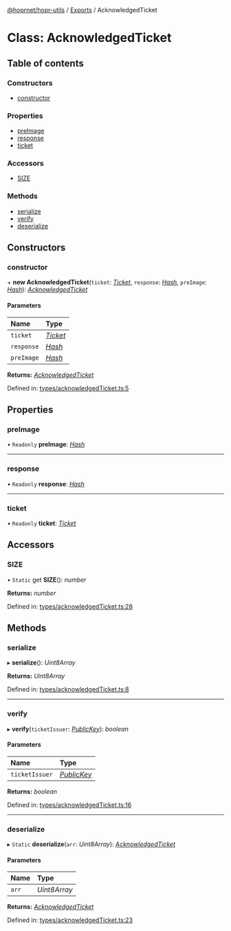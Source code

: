 [@hoprnet/hopr-utils](../README.md) / [Exports](../modules.md) / AcknowledgedTicket

# Class: AcknowledgedTicket

## Table of contents

### Constructors

- [constructor](acknowledgedticket.md#constructor)

### Properties

- [preImage](acknowledgedticket.md#preimage)
- [response](acknowledgedticket.md#response)
- [ticket](acknowledgedticket.md#ticket)

### Accessors

- [SIZE](acknowledgedticket.md#size)

### Methods

- [serialize](acknowledgedticket.md#serialize)
- [verify](acknowledgedticket.md#verify)
- [deserialize](acknowledgedticket.md#deserialize)

## Constructors

### constructor

\+ **new AcknowledgedTicket**(`ticket`: [_Ticket_](ticket.md), `response`: [_Hash_](hash.md), `preImage`: [_Hash_](hash.md)): [_AcknowledgedTicket_](acknowledgedticket.md)

#### Parameters

| Name       | Type                  |
| :--------- | :-------------------- |
| `ticket`   | [_Ticket_](ticket.md) |
| `response` | [_Hash_](hash.md)     |
| `preImage` | [_Hash_](hash.md)     |

**Returns:** [_AcknowledgedTicket_](acknowledgedticket.md)

Defined in: [types/acknowledgedTicket.ts:5](https://github.com/hoprnet/hoprnet/blob/master/packages/utils/src/types/acknowledgedTicket.ts#L5)

## Properties

### preImage

• `Readonly` **preImage**: [_Hash_](hash.md)

---

### response

• `Readonly` **response**: [_Hash_](hash.md)

---

### ticket

• `Readonly` **ticket**: [_Ticket_](ticket.md)

## Accessors

### SIZE

• `Static` get **SIZE**(): _number_

**Returns:** _number_

Defined in: [types/acknowledgedTicket.ts:28](https://github.com/hoprnet/hoprnet/blob/master/packages/utils/src/types/acknowledgedTicket.ts#L28)

## Methods

### serialize

▸ **serialize**(): _Uint8Array_

**Returns:** _Uint8Array_

Defined in: [types/acknowledgedTicket.ts:8](https://github.com/hoprnet/hoprnet/blob/master/packages/utils/src/types/acknowledgedTicket.ts#L8)

---

### verify

▸ **verify**(`ticketIssuer`: [_PublicKey_](publickey.md)): _boolean_

#### Parameters

| Name           | Type                        |
| :------------- | :-------------------------- |
| `ticketIssuer` | [_PublicKey_](publickey.md) |

**Returns:** _boolean_

Defined in: [types/acknowledgedTicket.ts:16](https://github.com/hoprnet/hoprnet/blob/master/packages/utils/src/types/acknowledgedTicket.ts#L16)

---

### deserialize

▸ `Static` **deserialize**(`arr`: _Uint8Array_): [_AcknowledgedTicket_](acknowledgedticket.md)

#### Parameters

| Name  | Type         |
| :---- | :----------- |
| `arr` | _Uint8Array_ |

**Returns:** [_AcknowledgedTicket_](acknowledgedticket.md)

Defined in: [types/acknowledgedTicket.ts:23](https://github.com/hoprnet/hoprnet/blob/master/packages/utils/src/types/acknowledgedTicket.ts#L23)
